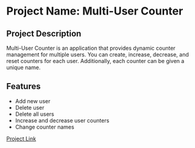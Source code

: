 # Project Name: Multi-User Counter

## Project Description

Multi-User Counter is an application that provides dynamic counter management for multiple users. You can create, increase, decrease, and reset counters for each user. Additionally, each counter can be given a unique name.

## Features

- Add new user
- Delete user
- Delete all users
- Increase and decrease user counters
- Change counter names

[Project Link](https://multi-user-counter.netlify.app)

